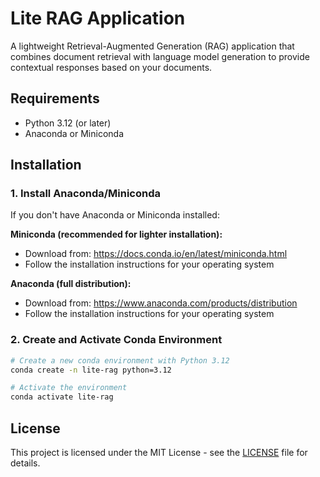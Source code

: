 # Lite RAG Application

A lightweight Retrieval-Augmented Generation (RAG) application that combines document retrieval with language model generation to provide contextual responses based on your documents.

## Requirements

- Python 3.12 (or later)
- Anaconda or Miniconda

## Installation

### 1. Install Anaconda/Miniconda

If you don't have Anaconda or Miniconda installed:

**Miniconda (recommended for lighter installation):**
- Download from: https://docs.conda.io/en/latest/miniconda.html
- Follow the installation instructions for your operating system

**Anaconda (full distribution):**
- Download from: https://www.anaconda.com/products/distribution
- Follow the installation instructions for your operating system

### 2. Create and Activate Conda Environment

```bash
# Create a new conda environment with Python 3.12
conda create -n lite-rag python=3.12

# Activate the environment
conda activate lite-rag
```

## License

This project is licensed under the MIT License - see the [LICENSE](LICENSE) file for details.

